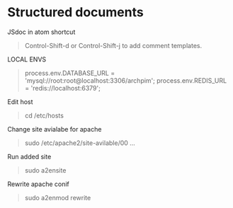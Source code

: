 # Structured documents

JSdoc in atom shortcut
> Control-Shift-d or Control-Shift-j to add comment templates.


LOCAL ENVS
> process.env.DATABASE_URL = 'mysql://root:root@localhost:3306/archpim';
> process.env.REDIS_URL = 'redis://localhost:6379';

Edit host 
> cd /etc/hosts

Change site avialabe for apache
> sudo /etc/apache2/site-avilable/00 ...

Run added site
> sudo a2ensite

Rewrite apache conif
> sudo a2enmod rewrite
